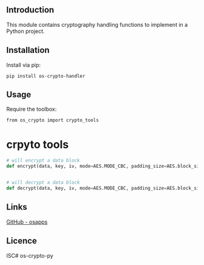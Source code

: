 Introduction
------------

This module contains cryptography handling functions to implement in a Python project.

## Installation
Install via pip:

    pip install os-crypto-handler


## Usage       
Require the toolbox:
        
    from os_crypto import crypto_tools
    
# crpyto tools
```python
# will encrypt a data block
def encrypt(data, key, iv, mode=AES.MODE_CBC, padding_size=AES.block_size)


# will decrypt a data block
def decrypt(data, key, iv, mode=AES.MODE_CBC, padding_size=AES.block_size)
```


## Links
[GitHub - osapps](https://github.com/osfunapps)

## Licence
ISC# os-crypto-py
